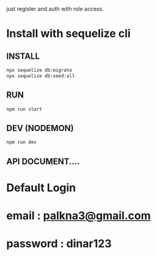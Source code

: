 just register and auth with role access.

# Install with sequelize cli
## INSTALL 

```bash
npx sequelize db:migrate
npx sequelize db:seed:all
```

## RUN 
```bash
npm run start
```
## DEV (NODEMON)
```bash
npm run dev
```

## API DOCUMENT.... 
# Default Login
# email : palkna3@gmail.com
# password : dinar123



